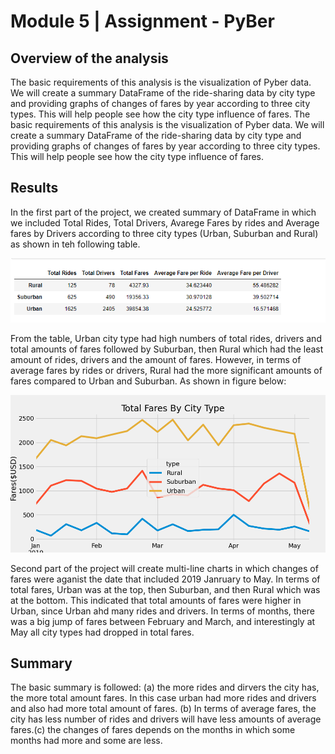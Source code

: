 # Module 5 | Assignment - PyBer

## Overview of the analysis

The basic requirements of this analysis is the visualization of Pyber data. We will create a summary DataFrame of the ride-sharing data by city type and providing graphs of changes of fares by year according to three city types. This will help people see how the city type influence of fares.
The basic requirements of this analysis is the visualization of Pyber data. We will create a summary DataFrame of the ride-sharing data by city type and providing graphs of changes of fares by year according to three city types. This will help people see how the city type influence of fares.

## Results

In the first part of the project, we created summary of DataFrame in which we included Total Rides, Total Drivers, Avarege Fares by rides and Average fares by Drivers according to three city types (Urban, Suburban and Rural) as shown in teh following table.

![Alt text](/Analysis/Summary_dataFrame.png)


From the table, Urban city type had high numbers of total rides, drivers and total amounts of fares followed by Suburban, then Rural which had the least amount of rides, drivers and the amount of fares. However, in terms of average fares by rides or drivers, Rural had the more significant amounts of fares compared to Urban and Suburban. As shown in figure below:

![Alt text](/Analysis/Total_fares_by_city.png)


Second part of the project will create multi-line charts in which changes of fares were aganist the date that included 2019 Janruary to May. In terms of total fares, Urban was at the top, then Suburban, and then Rural which was at the bottom. This indicated that total amounts of fares were higher in Urban, since Urban ahd many rides and drivers. In terms of months, there was a big jump of fares between February and March, and interestingly at May all city types had dropped in total fares. 

## Summary

The basic summary is followed: (a) the more rides and dirvers  the city has, the more total amount fares. In this case urban had more rides and drivers and also had more total amount of fares. (b) In terms of average fares, the city has less number of rides and drivers will have less amounts of average fares.(c) the changes of fares depends on the months in which some months had more and some are less.
